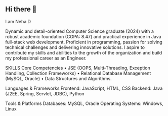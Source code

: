 ## Hi there 👋
I am Neha D

Dynamic and detail-oriented Computer Science graduate (2024) with a robust academic foundation (CGPA: 8.47) and practical experience in Java full-stack web development. Proficient in programming, passion for solving technical challenges and delivering innovative solutions. I aspire to contribute my skills and abilities to the growth of the organization and build my professional career as an Engineer.

SKILLS
Core Competencies
•	JSE (OOPS, Multi-Threading, Exception Handling, Collection Frameworks)
•	Relational Database Management (MySQL, Oracle)
•	Data Structures and Algorithms.

Languages & Frameworks 
Frontend: JavaScript, HTML, CSS
Backend: Java (J2EE, Spring, Servlet, JDBC), Python

Tools & Platforms 
Databases: MySQL, Oracle
Operating Systems: Windows, Linux


<!--
**NehaDNaik30/NehaDNaik30** is a ✨ _special_ ✨ repository because its `README.md` (this file) appears on your GitHub profile.

Here are some ideas to get you started:

- 🔭 I’m currently working on ...
- 🌱 I’m currently learning ...
- 👯 I’m looking to collaborate on ...
- 🤔 I’m looking for help with ...
- 💬 Ask me about ...
- 📫 How to reach me: ...
- 😄 Pronouns: ...
- ⚡ Fun fact: ...
-->
